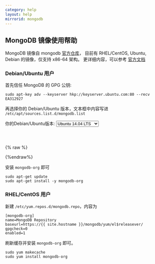 ```yaml
---
category: help
layout: help
mirrorid: mongodb
---
```


## MongoDB 镜像使用帮助

MongoDB 镜像自 mongodb [官方仓库](https://repo.mongodb.org/)， 目前有 RHEL/CentOS, Ubuntu, Debian 的镜像，仅支持 x86-64 架构。
更详细内容，可以参考 [官方文档](https://docs.mongodb.org/master/administration/install-on-linux/)

### Debian/Ubuntu 用户

首先信任 MongoDB 的 GPG 公钥: 

```
sudo apt-key adv --keyserver hkp://keyserver.ubuntu.com:80 --recv EA312927
```

再选择你的 Debian/Ubuntu 版本，文本框中内容写进 `/etc/apt/sources.list.d/mongodb.list`

<form class="form-inline">
<div class="form-group">
	<label>你的Debian/Ubuntu版本: </label>
	<select class="form-control release-select" data-template="#apt-template" data-target="#apt-content">
	  <option data-os="debian" data-release="wheezy" data-opt='{"repo-name": "main"}'>Debian 7 (Wheezy)</option>
	  <option data-os="debian" data-release="jessie" data-opt='{"repo-name": "main"}'>Debian 8 (Jessie)</option>
	  <option data-os="debian" data-release="stretch" data-opt='{"repo-name": "main"}'>Debian 9 (Stretch)</option>
	  <option data-os="debian" data-release="buster" data-opt='{"repo-name": "main"}'>Debian 10 (Buster)</option>
	  <option data-os="ubuntu" data-release="trusty" data-opt='{"repo-name": "multiverse"}' selected>Ubuntu 14.04 LTS</option>
	  <option data-os="ubuntu" data-release="precise" data-opt='{"repo-name": "multiverse"}'>Ubuntu 12.04 LTS</option>
	  <option data-os="ubuntu" data-release="xenial" data-opt='{"repo-name": "multiverse"}'>Ubuntu 16.04 LTS</option>
	  <option data-os="ubuntu" data-release="bionic" data-opt='{"repo-name": "multiverse"}'>Ubuntu 18.04 LTS</option>
	</select>
</div>
</form>

<p></p>
<pre>
<code id="apt-content">
</code>
</pre>

{% raw %}
<script id="apt-template" type="x-tmpl-markup">
deb {{if os_name|equals>ubuntu}}https{{else}}http{{/if}}://{%endraw%}{{ site.hostname }}{%raw%}/mongodb/apt/{{os_name}} {{release_name}}/mongodb-org/stable {{repo-name}}
</script>
{%endraw%}

安装 `mongodb-org` 即可

```
sudo apt-get update
sudo apt-get install -y mongodb-org
```

### RHEL/CentOS 用户


新建 `/etc/yum.repos.d/mongodb.repo`，内容为

```
[mongodb-org]
name=MongoDB Repository
baseurl=https://{{ site.hostname }}/mongodb/yum/el$releasever/
gpgcheck=0
enabled=1
```

刷新缓存并安装 `mongodb-org` 即可。

```
sudo yum makecache
sudo yum install mongodb-org
```
